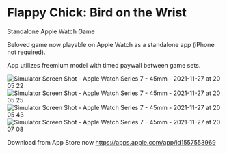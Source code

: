 # Flappy Chick: Bird on the Wrist
Standalone Apple Watch Game

Beloved game now playable on Apple Watch as a standalone app (iPhone not required).

App utilizes freemium model with timed paywall between game sets.

![Simulator Screen Shot - Apple Watch Series 7 - 45mm - 2021-11-27 at 20 05 22](https://user-images.githubusercontent.com/21102640/144560255-4c23169c-7927-4c46-81f5-8c08acb2d2a2.png)
![Simulator Screen Shot - Apple Watch Series 7 - 45mm - 2021-11-27 at 20 05 25](https://user-images.githubusercontent.com/21102640/144560256-d01be1b2-68c6-4b64-a639-443f09be353c.png)
![Simulator Screen Shot - Apple Watch Series 7 - 45mm - 2021-11-27 at 20 05 43](https://user-images.githubusercontent.com/21102640/144560259-18e9dfef-f8df-475d-b689-438ced2f7193.png)
![Simulator Screen Shot - Apple Watch Series 7 - 45mm - 2021-11-27 at 20 07 08](https://user-images.githubusercontent.com/21102640/144560261-2fc88425-1597-4473-804e-85a79c9f9d01.png)


Download from App Store now
https://apps.apple.com/app/id1557553969
